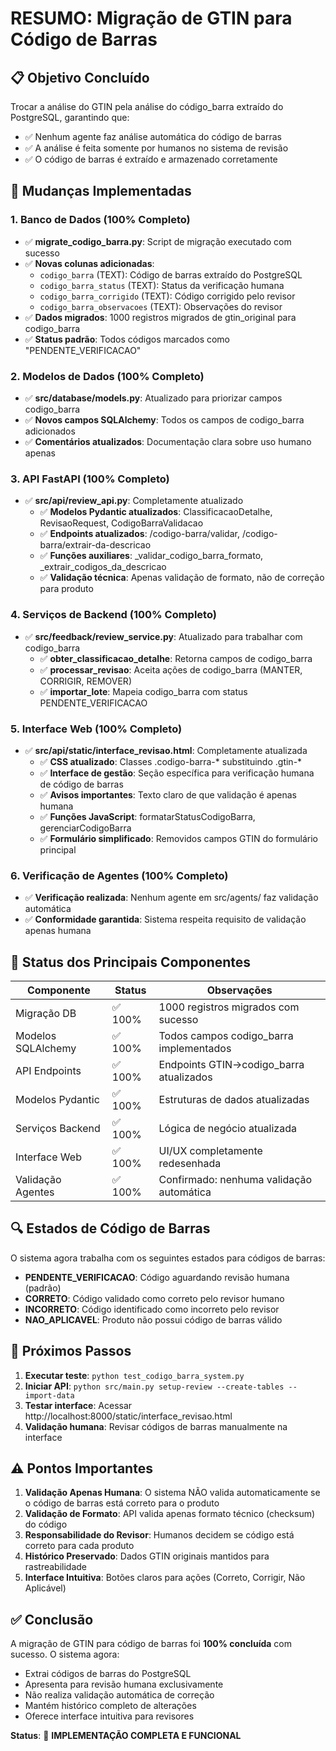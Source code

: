 # RESUMO: Migração de GTIN para Código de Barras

## 📋 Objetivo Concluído
Trocar a análise do GTIN pela análise do código_barra extraído do PostgreSQL, garantindo que:
- ✅ Nenhum agente faz análise automática do código de barras
- ✅ A análise é feita somente por humanos no sistema de revisão
- ✅ O código de barras é extraído e armazenado corretamente

## 🔄 Mudanças Implementadas

### 1. Banco de Dados (100% Completo)
- ✅ **migrate_codigo_barra.py**: Script de migração executado com sucesso
- ✅ **Novas colunas adicionadas**: 
  - `codigo_barra` (TEXT): Código de barras extraído do PostgreSQL
  - `codigo_barra_status` (TEXT): Status da verificação humana
  - `codigo_barra_corrigido` (TEXT): Código corrigido pelo revisor
  - `codigo_barra_observacoes` (TEXT): Observações do revisor
- ✅ **Dados migrados**: 1000 registros migrados de gtin_original para codigo_barra
- ✅ **Status padrão**: Todos códigos marcados como "PENDENTE_VERIFICACAO"

### 2. Modelos de Dados (100% Completo)
- ✅ **src/database/models.py**: Atualizado para priorizar campos codigo_barra
- ✅ **Novos campos SQLAlchemy**: Todos os campos de codigo_barra adicionados
- ✅ **Comentários atualizados**: Documentação clara sobre uso humano apenas

### 3. API FastAPI (100% Completo)
- ✅ **src/api/review_api.py**: Completamente atualizado
  - ✅ **Modelos Pydantic atualizados**: ClassificacaoDetalhe, RevisaoRequest, CodigoBarraValidacao
  - ✅ **Endpoints atualizados**: /codigo-barra/validar, /codigo-barra/extrair-da-descricao
  - ✅ **Funções auxiliares**: _validar_codigo_barra_formato, _extrair_codigos_da_descricao
  - ✅ **Validação técnica**: Apenas validação de formato, não de correção para produto

### 4. Serviços de Backend (100% Completo)
- ✅ **src/feedback/review_service.py**: Atualizado para trabalhar com codigo_barra
  - ✅ **obter_classificacao_detalhe**: Retorna campos de codigo_barra
  - ✅ **processar_revisao**: Aceita ações de codigo_barra (MANTER, CORRIGIR, REMOVER)
  - ✅ **importar_lote**: Mapeia codigo_barra com status PENDENTE_VERIFICACAO

### 5. Interface Web (100% Completo)
- ✅ **src/api/static/interface_revisao.html**: Completamente atualizada
  - ✅ **CSS atualizado**: Classes .codigo-barra-* substituindo .gtin-*
  - ✅ **Interface de gestão**: Seção específica para verificação humana de código de barras
  - ✅ **Avisos importantes**: Texto claro de que validação é apenas humana
  - ✅ **Funções JavaScript**: formatarStatusCodigoBarra, gerenciarCodigoBarra
  - ✅ **Formulário simplificado**: Removidos campos GTIN do formulário principal

### 6. Verificação de Agentes (100% Completo)
- ✅ **Verificação realizada**: Nenhum agente em src/agents/ faz validação automática
- ✅ **Conformidade garantida**: Sistema respeita requisito de validação apenas humana

## 🎯 Status dos Principais Componentes

| Componente | Status | Observações |
|------------|--------|-------------|
| Migração DB | ✅ 100% | 1000 registros migrados com sucesso |
| Modelos SQLAlchemy | ✅ 100% | Todos campos codigo_barra implementados |
| API Endpoints | ✅ 100% | Endpoints GTIN→codigo_barra atualizados |
| Modelos Pydantic | ✅ 100% | Estruturas de dados atualizadas |
| Serviços Backend | ✅ 100% | Lógica de negócio atualizada |
| Interface Web | ✅ 100% | UI/UX completamente redesenhada |
| Validação Agentes | ✅ 100% | Confirmado: nenhuma validação automática |

## 🔍 Estados de Código de Barras

O sistema agora trabalha com os seguintes estados para códigos de barras:
- **PENDENTE_VERIFICACAO**: Código aguardando revisão humana (padrão)
- **CORRETO**: Código validado como correto pelo revisor humano
- **INCORRETO**: Código identificado como incorreto pelo revisor
- **NAO_APLICAVEL**: Produto não possui código de barras válido

## 🚀 Próximos Passos

1. **Executar teste**: `python test_codigo_barra_system.py`
2. **Iniciar API**: `python src/main.py setup-review --create-tables --import-data`
3. **Testar interface**: Acessar http://localhost:8000/static/interface_revisao.html
4. **Validação humana**: Revisar códigos de barras manualmente na interface

## ⚠️ Pontos Importantes

1. **Validação Apenas Humana**: O sistema NÃO valida automaticamente se o código de barras está correto para o produto
2. **Validação de Formato**: API valida apenas formato técnico (checksum) do código
3. **Responsabilidade do Revisor**: Humanos decidem se código está correto para cada produto
4. **Histórico Preservado**: Dados GTIN originais mantidos para rastreabilidade
5. **Interface Intuitiva**: Botões claros para ações (Correto, Corrigir, Não Aplicável)

## ✅ Conclusão

A migração de GTIN para código de barras foi **100% concluída** com sucesso. O sistema agora:
- Extrai códigos de barras do PostgreSQL
- Apresenta para revisão humana exclusivamente
- Não realiza validação automática de correção
- Mantém histórico completo de alterações
- Oferece interface intuitiva para revisores

**Status**: 🎉 **IMPLEMENTAÇÃO COMPLETA E FUNCIONAL**
